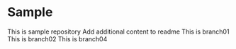 # Sample
This is sample repository
Add additional content to readme
This is branch01
This is branch02
This is branch04
